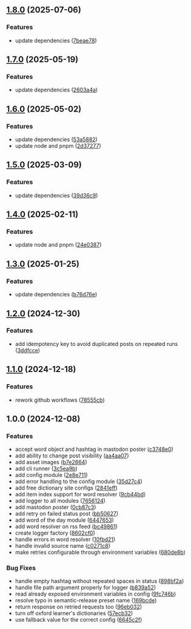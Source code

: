 ## [1.8.0](https://github.com/pcdevil/wordoftheday/compare/v1.7.0...v1.8.0) (2025-07-06)

### Features

* update dependencies ([7beae78](https://github.com/pcdevil/wordoftheday/commit/7beae788a74149a97cf46f2b888c89a98e20d5d8))

## [1.7.0](https://github.com/pcdevil/wordoftheday/compare/v1.6.0...v1.7.0) (2025-05-19)

### Features

* update dependencies ([2603a4a](https://github.com/pcdevil/wordoftheday/commit/2603a4a67baafbac4dffe976075ac349e3be8930))

## [1.6.0](https://github.com/pcdevil/wordoftheday/compare/v1.5.0...v1.6.0) (2025-05-02)

### Features

* update dependencies ([53a5882](https://github.com/pcdevil/wordoftheday/commit/53a5882379ab92640915faf5a98e836353993864))
* update node and pnpm ([2d37277](https://github.com/pcdevil/wordoftheday/commit/2d37277b679138aff5afc9e4ad492f1220fd16ed))

## [1.5.0](https://github.com/pcdevil/wordoftheday/compare/v1.4.0...v1.5.0) (2025-03-09)

### Features

* update dependencies ([39d36c9](https://github.com/pcdevil/wordoftheday/commit/39d36c9cd53e1f9d2bc0a2a91651872c255b4e0c))

## [1.4.0](https://github.com/pcdevil/wordoftheday/compare/v1.3.0...v1.4.0) (2025-02-11)

### Features

* update node and pnpm ([24e0387](https://github.com/pcdevil/wordoftheday/commit/24e03872cf273f551e6ceb0bb38a53eecc9b6c1d))

## [1.3.0](https://github.com/pcdevil/wordoftheday/compare/v1.2.0...v1.3.0) (2025-01-25)

### Features

* update dependencies ([b76d76e](https://github.com/pcdevil/wordoftheday/commit/b76d76e024bfbb2ebba8256185c9e0c6789b85ad))

## [1.2.0](https://github.com/pcdevil/wordoftheday/compare/v1.1.0...v1.2.0) (2024-12-30)

### Features

* add idempotency key to avoid duplicated posts on repeated runs ([3ddfcce](https://github.com/pcdevil/wordoftheday/commit/3ddfccec1678f261dedad4070754bdecc74e0e95))

## [1.1.0](https://github.com/pcdevil/wordoftheday/compare/v1.0.0...v1.1.0) (2024-12-18)

### Features

* rework github workflows ([78555cb](https://github.com/pcdevil/wordoftheday/commit/78555cb980e2b0df9abc7738db1a13acd22701ac))

## 1.0.0 (2024-12-08)

### Features

* accept word object and hashtag in mastodon poster ([c3748e0](https://github.com/pcdevil/wordoftheday/commit/c3748e00e1d30fda06b713011b0ba71cb493c7b0))
* add ability to change post visibility ([aa4aa07](https://github.com/pcdevil/wordoftheday/commit/aa4aa07d4b08561132935ceb195020577e0c2d9c))
* add asset images ([b7e2664](https://github.com/pcdevil/wordoftheday/commit/b7e2664ed3a18bac5f7d65bc8ec0f7c93ff8d46a))
* add cli runner ([3c5ea9b](https://github.com/pcdevil/wordoftheday/commit/3c5ea9bfc5ec990db41255193dcbd48f8acf8e4c))
* add config module ([2e8e711](https://github.com/pcdevil/wordoftheday/commit/2e8e711204c3ab6caaa9e11e92ab18fe615944ed))
* add error handling to the config module ([35d27c4](https://github.com/pcdevil/wordoftheday/commit/35d27c4014759ceae6e9d89904799aec93905df3))
* add free dictionary site configs ([2841eff](https://github.com/pcdevil/wordoftheday/commit/2841effbddc1dc388e8aae1a9ac3360bfe65007f))
* add item index support for word resolver ([9cb44bd](https://github.com/pcdevil/wordoftheday/commit/9cb44bdfdad8c56e8ab82ea4fedd92f1c59677b1))
* add logger to all modules ([7656124](https://github.com/pcdevil/wordoftheday/commit/76561248e9ca6203af97fa03b964c740e7c3aa9e))
* add mastodon poster ([0cb87c3](https://github.com/pcdevil/wordoftheday/commit/0cb87c393cac4700c041ad12e73ab1c256b813f2))
* add retry on failed status post ([bb50627](https://github.com/pcdevil/wordoftheday/commit/bb50627ff62d6224c71d28c688c55883b2b441f5))
* add word of the day module ([6447653](https://github.com/pcdevil/wordoftheday/commit/6447653d538b1ba05f085f218977e1d4a2ad2b91))
* add word resolver on rss feed ([bc49861](https://github.com/pcdevil/wordoftheday/commit/bc498618a8727c0abaf2c257a15d3bdf5c5135f3))
* create logger factory ([8602cf0](https://github.com/pcdevil/wordoftheday/commit/8602cf09ea3ab8c83a809c6d1858bbb647e9a0b6))
* handle errors in word resolver ([10fbd21](https://github.com/pcdevil/wordoftheday/commit/10fbd2104d6966555ab1381773f8a9cd27b1b4e5))
* handle invalid source name ([c0271c8](https://github.com/pcdevil/wordoftheday/commit/c0271c843f9b2016ccbe39a44134f48568dbeeaf))
* make retries configurable through environment variables ([680de8b](https://github.com/pcdevil/wordoftheday/commit/680de8bac6faeb35665d92f57759f97a3c6172ce))

### Bug Fixes

* handle empty hashtag without repeated spaces in status ([898bf2a](https://github.com/pcdevil/wordoftheday/commit/898bf2a6d8fa859f95c0eab2bf399e5a482ea2dc))
* handle file path argument properly for logger ([b839a52](https://github.com/pcdevil/wordoftheday/commit/b839a5209f7aea3be3c1f632523f25a54fcfddf6))
* read already exposed environment variables in config ([9fc746b](https://github.com/pcdevil/wordoftheday/commit/9fc746b1db59ce5ff3a334aa520d510355ddff4d))
* resolve typo in semantic-release preset name ([169bcde](https://github.com/pcdevil/wordoftheday/commit/169bcde4b9fea598e1c72208ec89e1837a56e922))
* return response on retried requests too ([96eb032](https://github.com/pcdevil/wordoftheday/commit/96eb03259b2e7721aec5aeee559153f977eb03b2))
* turn off oxford learner's dictionaries ([57ecb32](https://github.com/pcdevil/wordoftheday/commit/57ecb32cbf90a59e00ba5d770afec054e67c5c25))
* use fallback value for the correct config ([6645c2f](https://github.com/pcdevil/wordoftheday/commit/6645c2f2ce96b5792678d1b6fe24ce0c54b1912b))
